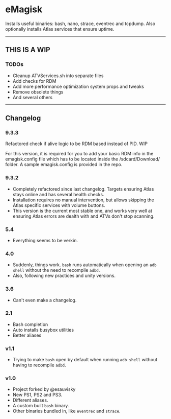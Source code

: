 # eMagisk

Installs useful binaries: bash, nano, strace, eventrec and tcpdump. Also optionally installs Atlas services that ensure uptime.

---

## THIS IS A WIP

### TODOs

- Cleanup ATVServices.sh into separate files
- Add checks for RDM
- Add more performance optimization system props and tweaks
- Remove obsolete things
- And several others

---

## Changelog

### 9.3.3

Refactored check if alive logic to be RDM based instead of PID. WIP

For this version, it is required for you to add your basic RDM info in the emagisk.config file which has to be located inside the
/sdcard/Download/ folder. A sample emagisk.config is provided in the repo.

### 9.3.2

- Completely refactored since last changelog. Targets ensuring Atlas stays online and has several health checks.
- Installation requires no manual intervention, but allows skipping the Atlas specific services with volume buttons.
- This version is the current most stable one, and works very well at ensuring Atlas errors are dealth with and ATVs don't stop scanning.

### 5.4

- Everything seems to be verkin.

### 4.0

- Suddenly, things work. `bash` runs automatically when opening an `adb shell` without the need to recompile `adbd`.
- Also, following new practices and unity versions.

### 3.6

- Can't even make a changelog.

### 2.1

- Bash completion
- Auto installs busybox utilities
- Better aliases

### v1.1

- Trying to make `bash` open by default when running `adb shell` without having to recompile `adbd`.

### v1.0

- Project forked by @esauvisky
- New PS1, PS2 and PS3.
- Different aliases.
- A custom built `bash` binary.
- Other binaries bundled in, like `eventrec` and `strace`.
